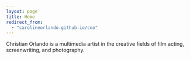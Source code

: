 ```yaml
---
layout: page
title: Home
redirect_from:
  - "carolineorlando.github.io/cno"
---
```


Christian Orlando is a multimedia artist in the creative fields of film acting, screenwriting, and photography.

